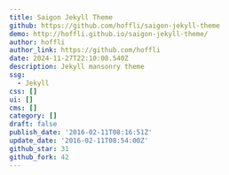 ```yaml
---
title: Saigon Jekyll Theme
github: https://github.com/hoffli/saigon-jekyll-theme
demo: http://hoffli.github.io/saigon-jekyll-theme/
author: hoffli
author_link: https://github.com/hoffli
date: 2024-11-27T22:10:08.540Z
description: Jekyll mansonry theme
ssg:
  - Jekyll
css: []
ui: []
cms: []
category: []
draft: false
publish_date: '2016-02-11T08:16:51Z'
update_date: '2016-02-11T08:54:00Z'
github_star: 31
github_fork: 42
---
```

